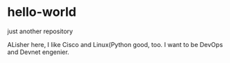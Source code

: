 # hello-world
just another repository

ALisher here, I like Cisco and Linux(Python good, too.
I want to be DevOps and Devnet engenier.
